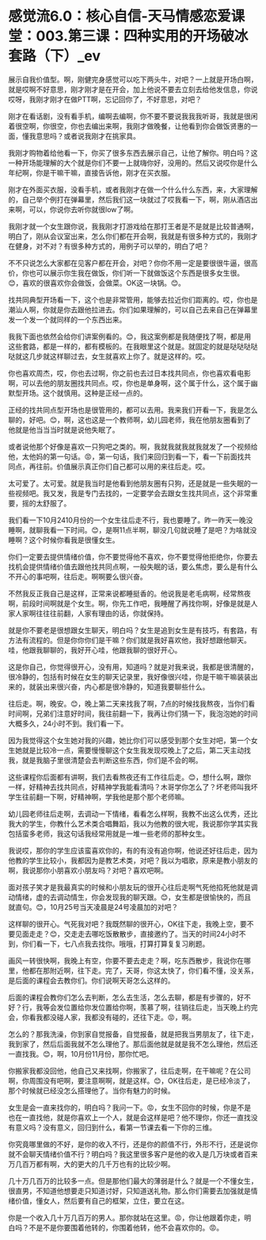 # 感觉流6.0：核心自信-天马情感恋爱课堂：003.第三课：四种实用的开场破冰套路（下）_ev

展示自我价值型。啊，刚健完身感觉可以吃下两头牛，对吧？一上就是开场白啊，就是哎啊不好意思，刚才刚才是在开会，加上他说不要去立刻去给他发信息，你说哎呀，我刚才刚才在做PTT啊，忘记回你了，不好意思，对吧？

刚才在看话剧，没有看手机，编啊去编啊，你不要不要说我我我听哥，我就是很闲着很空啊，你很空，你也去编出来啊，我刚才做晚餐，让他看到你会做饭贤惠的一面，懂我意思吗？或者说我刚才在挑家具。

我刚才购物着给他看一下，你买了很多东西去展示自己，让他了解你。明白吗？这一种开场能理解的大个就是你们不要一上就嗨你好，没用的。然后又说哎你是什么年纪啊，你是干嘛干嘛，直接告诉他，刚才在买衣服。

刚才在外面买衣服，没看手机，或者我刚才在做一个什么什么东西，来，大家理解的，自己举个例打在弹幕里，然后我们这一块就过了哎我看一下，啊，刚从酒店出来啊，可以，你说你去听你就很low了啊。

我刚才就一个女生跟你说，我我刚才打游戏给在那打王者是不是就是比较普通啊，明白了，刚从会议室出来，怎么你们都在开会啊，我就是有很多种方式的，我刚才在健身，对不对？有很多种方式的，用例子可以举的，明白了吧？

不不只说怎么大家都在见客户都在开会，对吧？你你不用一定是要很很牛逼，很高价，你也可以展示你生我在做饭，你们听一下就做饭这个东西是很多女生很。😊，喜欢的很喜欢你会做饭，会做菜。OK这一块锅。😊。

找共同典型开场看一下，这个也是非常管用，能够去拉近你们距离的。哎，你也是潮汕人啊，你就是你去跟他拉进去。你们如果理解的，可以自己去来自己在弹幕里发一个发一个就同样的一个东西出来。

我我下面也依然会给你们讲案例看的。😊，我这案例都是我随便找了啊，都是用这些套路，都是一样的，都有模板的。在我眼里这个就是。就固定的就是哒哒哒哒哒就这几步就这样聊过去，女生就喜欢上你了。就是这样的。哎。

你也喜欢周杰，哎，你也去过啊，你之前也去过日本找共同点，你也喜欢看电影啊，可以去他的朋友圈找共同点。哎，你也是单身啊，这个属于什么，这个属于幽默型开场。这个就慎用。这种是正经一点的。

正经的找共同点型开场也是很管用的，都可以去用。我来我们开看一下，我是怎么聊的，好吧。😊，啊，这也这是一个教师啊，幼儿园老师，我在他朋友圈看到了他就是他当当当时就是说他失眠了。

或者说他那个好像是喜欢一只狗吧之类的。啊，我就我就我就我就发了一个视频给他，太他妈的第一句话。😡，第一句话，我们来回归到看一下，看一下前面找共同点，再往前。价值展示真正你们自己都可以用的来往后走。哎。

太可爱了。太可爱。就是我当时是他看到他朋友圈有只狗，还是就是一些失眠的一些视频吧。我又发，我是专门去找的，一定要学会去跟女生找共同点，这个非常重要，摇的太舒服了。

我们看一下10月2410月份的一个女生往后走不行，我也要睡了。昨一昨天一晚没睡啊，就聊我看一下时间。😊，是啊11点半啊，聊没几句就说睡了是吧？为啥就没睡啊？这个时候你看我是很懂女生。

你们一定要去提供情绪价值，你不要觉得他不喜欢，你不要觉得他拒绝你，你要去找机会提供情绪价值去跟他找共同点啊，一般失眠的话，要么焦虑，要么是有什么不开心的事吧啊，往后走。啊啊要么很兴奋。

不然我反正我自己是这样，正常来说都睡挺香的。他说我是老毛病啊，经常熬夜啊，前段时间啊就是个女生。啊，你先工作吧，我睡醒了再找你啊，好像是就是人家人家啊往往往前翻，人家有理由的话，你就保持。

就是你不要老是很想跟女生聊天，明白吗？女生是追到女生是有技巧，有套路，有方法有流程的。但是你你你们是干嘛？你们就是我好喜欢他，我好想跟他聊天。哇，他跟我聊聊的，我好开心哇，他跟我聊的很好开心。

这是你自己，你觉得很开心，没有用，知道吗？就是对我来说，我都是很清醒的，很冷静的，包括有时候在女生的聊天记录里，我好像很兴哇，你是干嘛干嘛装装出来的，就装出来很兴奋，内心都是很冷静的，知道我要聊些什么。

往后走。啊，晚安。😊，晚上第二天来找我了啊，7点的时候找我熬夜，当你们看时间啊，兄弟们注意好时间，我往前翻一下，我再让你们猜一下，我泡泡她的时间大概多久，24小时不到。我们看一下。

因为我觉得这个女生她对我的兴趣，她比你们可以感受到那个女生对吧，第一个女生她就是比较冷一点，需要慢慢聊这个女生我发现哎晚上了之后，第二天主动找我，就是我脑子里很清楚会去判断这些东西，你们是不会的啊。

这些课程你后面都有讲啊，我们去看熬夜还有工作往后走。😊，想什么啊，跟你一样，好精神去找共同点，好精神学我能看清吗？木哥学你怎么了？坏老师叫我坏学生往前翻一下啊，好精神啊，学我他是那个那个老师嘛。

幼儿园老师往后走啊，去调动一下情绪，看看怎么样啊，我教不出这么优秀，还比我大的学生，你教什么艺术类合唱舞蹈，我以为他教的很大呢，我说那你学其实我包括蛮多老师，我这句话我经常用就是一堆一些老师的那种女生。

我说哎，那你的学生应该蛮喜欢你的，有的有没有追你啊，他说还好往后走，因为他教的学生比较小，我都因为是教艺术类，对吧？我以为唱歌，原来是教小朋友的啊，我说那你小朋喜欢小朋友吗？对吧？喜欢吧啊。

面对孩子笑才是我最真实的时候和小朋友玩的很开心往后走啊气死他掐死他就是调动情绪，虚的去调动情生，你会发现我的聊天跟。😊，女生都是很愉快的，而且就直句。😊，10月25号当天凌晨是24号凌晨加的对吧？

这样聊的很开心。气死我对吧？我既然聊的很开心，OK往下走，我晚上空，要不要见面走走？😊，交走走去哪吃饭散散步，直接邀约了。当天的时间24小时不到，你们看一下，七八点我去找你。哦哦，打算打算复复习刷题。

画风一转很快啊，我晚上有空，你要不要去走走？啊，吃东西散步，我说你在哪里，他都在那附近啊，往下走。完了，天哥，你这太快了，你们看不懂，没关系，是后面的课程会去教你们。你们说啊天哥怎么这样的。

后面的课程会教你们怎么去判断，怎么去生活，怎么去聊，都是有步骤的，好不好？行，我等会发位置给你发位置给你啊，羡慕了啊，往销往后走，当天晚上约完会，你看我都没碰人家，我都没有碰的，还往下走。😡，啊。

怎么的？那我洗澡，你到家自觉报备，自觉报备，就是把我当男朋友了，往下走，我到家了，然后后面我就不怎么理他了。那后面他就是就是我不怎么理他，然后还一直找我。😊，啊，10月份11月份，那你忙吧。

你搬家我都没回他，他自己又来找啊，你搬家了，往后走啊，在干嘛呢？在公司啊，你周围没有吧啊，要注意啊啊，就是这样。😊，OK往后走，是已经冷淡了，那个时候就已经没怎么搭理他了。当你有魅力的时候。

女生是会一直来找你的，明白吗？我问一下。😡，女生不回你的时候，你是不是也在一直找他，就是你喜欢上一个人，就是会这样是吧？他不理你，你还一直找没有意义吗？没有意义，回归到什么，看第一节课去看一下你的三维。

你究竟哪里做的不好，是你的收入不行，还是你的颜值不行，外形不行，还是说你就不会聊天情绪价值不行？明白吗？我这里很多客户是他的收入是几万块或者百来万几百万都有啊，大的更大的几千万也有的比较少啊。

几十万几百万的比较多一点。但是那他们最大的薄弱是什么？就是一个不懂女生，很直男，不知道他想要走只知道讨好，只知道送礼物。那么你们需要去加强就是情绪价值，懂女人，然后要有自己的框架，立住，要立在这。

你是一个收入几十万几百万的男人。那你就站在这里。😡，你让他跟着你走，明白吗？不是不是你要围着他转的，你围着他转，他不会喜欢你的。😡。

